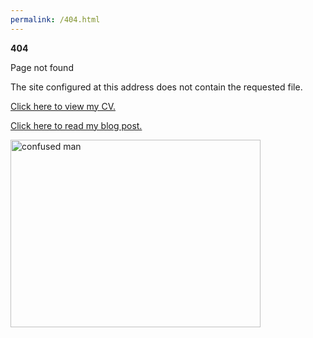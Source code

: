 ```yaml
---
permalink: /404.html
---
```


**404**

Page not found

The site configured at this address does not contain the requested file.

[Click here to view my CV.](https://chrisdobson.github.io/web)

[Click here to read my blog post.](https://chrisdobson.github.io/web/page)

<img
      src="man.jpg"
      alt="confused man"
      width="400"
      height="300" />
